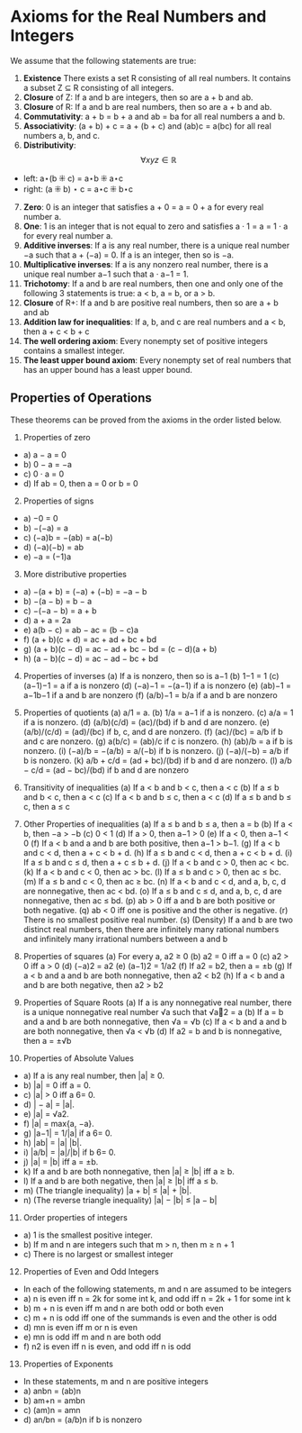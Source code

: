 # Axioms for the Real Numbers and Integers


We assume that the following statements are true:

1. **Existence** There exists a set R consisting of all real numbers. It contains a subset Z ⊆ R consisting of all integers.
2. **Closure** of Z: If a and b are integers, then so are a + b and ab.
3. **Closure** of R: If a and b are real numbers, then so are a + b and ab.
4. **Commutativity**: a + b = b + a and ab = ba for all real numbers a and b.
5. **Associativity**: (a + b) + c = a + (b + c) and (ab)c = a(bc) for all real numbers a, b, and c.
6. **Distributivity**: $$\forall xyz\in \mathbb{R}$$
  - left: a⋆(b ⁜ c) = a⋆b ⁜ a⋆c
  - right: (a ⁜ b) ⋆ c = a⋆c ⁜ b⋆c
7. **Zero**: 0 is an integer that satisfies a + 0 = a = 0 + a for every real number a.
8. **One**: 1 is an integer that is not equal to zero and satisfies a · 1 = a = 1 · a for every real number a.
9. **Additive inverses**: If a is any real number, there is a unique real number −a such that a + (−a) = 0. If a is an integer, then so is −a.
10. **Multiplicative inverses**: If a is any nonzero real number, there is a unique real number a−1 such that a · a−1 = 1.
11. **Trichotomy**: If a and b are real numbers, then one and only one of the following 3 statements is true: a < b, a = b, or a > b.
12. **Closure** of R+: If a and b are positive real numbers, then so are a + b and ab
13. **Addition law for inequalities**: If a, b, and c are real numbers and a < b, then a + c < b + c
14. **The well ordering axiom**: Every nonempty set of positive integers contains a smallest integer.
315. **The least upper bound axiom**: Every nonempty set of real numbers that has an upper bound has a least upper bound.



## Properties of Operations

These theorems can be proved from the axioms in the order listed below.

1. Properties of zero
  - a) a − a = 0
  - b) 0 − a = −a
  - c) 0 · a = 0
  - d) If ab = 0, then a = 0 or b = 0

2. Properties of signs
  - a) −0 = 0
  - b) −(−a) = a
  - c) (−a)b = −(ab) = a(−b)
  - d) (−a)(−b) = ab
  - e) −a = (−1)a

3. More distributive properties
  - a) −(a + b) = (−a) + (−b) = −a − b
  - b) −(a − b) = b − a
  - c) −(−a − b) = a + b
  - d) a + a = 2a
  - e) a(b − c) = ab − ac = (b − c)a
  - f) (a + b)(c + d) = ac + ad + bc + bd
  - g) (a + b)(c − d) = ac − ad + bc − bd = (c − d)(a + b)
  - h) (a − b)(c − d) = ac − ad − bc + bd

4. Properties of inverses
(a) If a is nonzero, then so is a−1
(b) 1−1 = 1
(c) (a−1)−1 = a if a is nonzero
(d) (−a)−1 = −(a−1) if a is nonzero
(e) (ab)−1 = a−1b−1 if a and b are nonzero
(f) (a/b)−1 = b/a if a and b are nonzero

5. Properties of quotients
(a) a/1 = a.
(b) 1/a = a−1 if a is nonzero.
(c) a/a = 1 if a is nonzero.
(d) (a/b)(c/d) = (ac)/(bd) if b and d are nonzero.
(e) (a/b)/(c/d) = (ad)/(bc) if b, c, and d are nonzero.
(f) (ac)/(bc) = a/b if b and c are nonzero.
(g) a(b/c) = (ab)/c if c is nonzero.
(h) (ab)/b = a if b is nonzero.
(i) (−a)/b = −(a/b) = a/(−b) if b is nonzero.
(j) (−a)/(−b) = a/b if b is nonzero.
(k) a/b + c/d = (ad + bc)/(bd) if b and d are nonzero.
(l) a/b − c/d = (ad − bc)/(bd) if b and d are nonzero

46. Transitivity of inequalities
(a) If a < b and b < c, then a < c
(b) If a ≤ b and b < c, then a < c
(c) If a < b and b ≤ c, then a < c
(d) If a ≤ b and b ≤ c, then a ≤ c

7. Other Properties of inequalities
(a) If a ≤ b and b ≤ a, then a = b
(b) If a < b, then −a > −b
(c) 0 < 1
(d) If a > 0, then a−1 > 0
(e) If a < 0, then a−1 < 0
(f) If a < b and a and b are both positive, then a−1 > b−1.
(g) If a < b and c < d, then a + c < b + d.
(h) If a ≤ b and c < d, then a + c < b + d.
(i) If a ≤ b and c ≤ d, then a + c ≤ b + d.
(j) If a < b and c > 0, then ac < bc.
(k) If a < b and c < 0, then ac > bc.
(l) If a ≤ b and c > 0, then ac ≤ bc.
(m) If a ≤ b and c < 0, then ac ≥ bc.
(n) If a < b and c < d, and a, b, c, d are nonnegative, then ac < bd.
(o) If a ≤ b and c ≤ d, and a, b, c, d are nonnegative, then ac ≤ bd.
(p) ab > 0 iff a and b are both positive or both negative.
(q) ab < 0 iff one is positive and the other is negative.
(r) There is no smallest positive real number.
(s) (Density) If a and b are two distinct real numbers, then there are infinitely many rational numbers and infinitely many irrational numbers between a and b

8. Properties of squares
(a) For every a, a2 ≥ 0
(b) a2 = 0 iff a = 0
(c) a2 > 0 iff a > 0
(d) (−a)2 = a2
(e) (a−1)2 = 1/a2
(f) If a2 = b2, then a = ±b
(g) If a < b and a and b are both nonnegative, then a2 < b2
(h) If a < b and a and b are both negative, then a2 > b2

9. Properties of Square Roots
  (a) If a is any nonnegative real number, there is a unique nonnegative real number √a such that √a2 = a
  (b) If a = b and a and b are both nonnegative, then √a = √b
  (c) If a < b and a and b are both nonnegative, then √a < √b
  (d) If a2 = b and b is nonnegative, then a = ±√b

10. Properties of Absolute Values
  - a) If a is any real number, then |a| ≥ 0.
  - b) |a| = 0 iff a = 0.
  - c) |a| > 0 iff a 6= 0.
  - d) | − a| = |a|.
  - e) |a| = √a2.
  - f) |a| = max{a, −a}.
  - g) |a−1| = 1/|a| if a 6= 0.
  - h) |ab| = |a| |b|.
  - i) |a/b| = |a|/|b| if b 6= 0.
  - j) |a| = |b| iff a = ±b.
  - k) If a and b are both nonnegative, then |a| ≥ |b| iff a ≥ b.
  - l) If a and b are both negative, then |a| ≥ |b| iff a ≤ b.
  - m) (The triangle inequality) |a + b| ≤ |a| + |b|.
  - n) (The reverse triangle inequality) |a| − |b| ≤ |a − b|

11. Order properties of integers
  - a) 1 is the smallest positive integer.
  - b) If m and n are integers such that m > n, then m ≥ n + 1
  - c) There is no largest or smallest integer

12. Properties of Even and Odd Integers
  - In each of the following statements, m and n are assumed to be integers
  - a) n is even iff n = 2k for some int k, 
       and odd iff n = 2k + 1 for some int k
  - b) m + n is even iff m and n are both odd or both even
  - c) m + n is odd iff one of the summands is even and the other is odd
  - d) mn is even iff m or n is even
  - e) mn is odd iff m and n are both odd
  - f) n2 is even iff n is even, and odd iff n is odd

13. Properties of Exponents
  - In these statements, m and n are positive integers
  - a) anbn = (ab)n
  - b) am+n = ambn
  - c) (am)n = amn
  - d) an/bn = (a/b)n if b is nonzero

